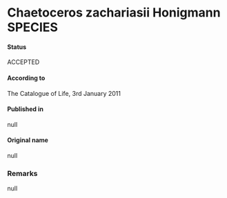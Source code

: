 Chaetoceros zachariasii Honigmann SPECIES
=======

#### Status
ACCEPTED

#### According to
The Catalogue of Life, 3rd January 2011

#### Published in
null

#### Original name
null

### Remarks
null